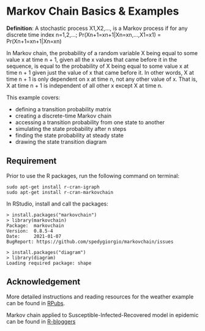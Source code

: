# Markov Chain Basics & Examples

**Definition**: A stochastic process X1,X2,..., is a Markov process if for any discrete time index n=1,2,...; Pr(Xn+1=xn+1|Xn=xn,...,X1=x1) = Pr(Xn+1=xn+1|Xn=xn)

In Markov chain, the probability of a random variable X being equal to some value x at time n + 1, given all the x values that came before it in the sequence, is equal to the probability of X being equal to some value x at time n + 1 given just the value of x that came before it. In other words, X at time n + 1 is only dependent on x at time n, not any other value of x. That is, X at time n + 1 is independent of all other x except X at time n.

This example covers:
- defining a transition probability matrix
- creating a discrete-time Markov chain
- accessing a transition probability from one state to another 
- simulating the state probability after n steps
- finding the state probability at steady state
- drawing the state transition diagram

## Requirement

Prior to use the R packages, run the following command on terminal:
```
sudo apt-get install r-cran-igraph
sudo apt-get install r-cran-markovchain
```

In RStudio, install and call the packages:
```
> install.packages("markovchain")
> library(markovchain)
Package:  markovchain
Version:  0.8.5-4
Date:     2021-01-07
BugReport: https://github.com/spedygiorgio/markovchain/issues

> install.packages("diagram")
> library(diagram)
Loading required package: shape
```

## Acknowledgement

More detailed instructions and reading resources for the weather example can be found in [RPubs](https://rpubs.com/JanpuHou/326048).

Markov chain applied to Susceptible-Infected-Recovered model in epidemic can be found in [R-bloggers](https://www.r-bloggers.com/2015/12/a-discrete-time-markov-chain-dtmc-sir-model-in-r/)
